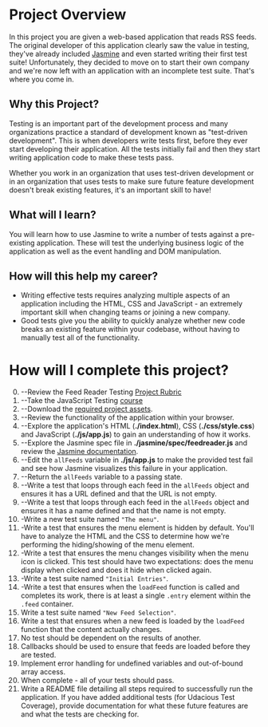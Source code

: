 # Project Overview

In this project you are given a web-based application that reads RSS feeds. The original developer of this application clearly saw the value in testing, they've already included [Jasmine](http://jasmine.github.io/) and even started writing their first test suite! Unfortunately, they decided to move on to start their own company and we're now left with an application with an incomplete test suite. That's where you come in.


## Why this Project?

Testing is an important part of the development process and many organizations practice a standard of development known as "test-driven development". This is when developers write tests first, before they ever start developing their application. All the tests initially fail and then they start writing application code to make these tests pass.

Whether you work in an organization that uses test-driven development or in an organization that uses tests to make sure future feature development doesn't break existing features, it's an important skill to have!


## What will I learn?

You will learn how to use Jasmine to write a number of tests against a pre-existing application. These will test the underlying business logic of the application as well as the event handling and DOM manipulation.


## How will this help my career?

* Writing effective tests requires analyzing multiple aspects of an application including the HTML, CSS and JavaScript - an extremely important skill when changing teams or joining a new company.
* Good tests give you the ability to quickly analyze whether new code breaks an existing feature within your codebase, without having to manually test all of the functionality.


# How will I complete this project?

0. --Review the Feed Reader Testing [Project Rubric](https://review.udacity.com/#!/projects/3442558598/rubric)
1. --Take the JavaScript Testing [course](https://www.udacity.com/course/ud549)
2. --Download the [required project assets](http://github.com/udacity/frontend-nanodegree-feedreader).
3. --Review the functionality of the application within your browser.
4. --Explore the application's HTML (**./index.html**), CSS (**./css/style.css**) and JavaScript (**./js/app.js**) to gain an understanding of how it works.
5. --Explore the Jasmine spec file in **./jasmine/spec/feedreader.js** and review the [Jasmine documentation](http://jasmine.github.io).
6. --Edit the `allFeeds` variable in **./js/app.js** to make the provided test fail and see how Jasmine visualizes this failure in your application.
7. --Return the `allFeeds` variable to a passing state.
8. --Write a test that loops through each feed in the `allFeeds` object and ensures it has a URL defined and that the URL is not empty.
9. --Write a test that loops through each feed in the `allFeeds` object and ensures it has a name defined and that the name is not empty.
10. -Write a new test suite named `"The menu"`.
11. -Write a test that ensures the menu element is hidden by default. You'll have to analyze the HTML and the CSS to determine how we're performing the hiding/showing of the menu element.
12. -Write a test that ensures the menu changes visibility when the menu icon is clicked. This test should have two expectations: does the menu display when clicked and does it hide when clicked again.
13. -Write a test suite named `"Initial Entries"`.
14. -Write a test that ensures when the `loadFeed` function is called and completes its work, there is at least a single `.entry` element within the `.feed` container.
15. Write a test suite named `"New Feed Selection"`.
16. Write a test that ensures when a new feed is loaded by the `loadFeed` function that the content actually changes.
17. No test should be dependent on the results of another.
18. Callbacks should be used to ensure that feeds are loaded before they are tested.
19. Implement error handling for undefined variables and out-of-bound array access.
20. When complete - all of your tests should pass. 
21. Write a README file detailing all steps required to successfully run the application. If you have added additional tests (for Udacious Test Coverage),  provide documentation for what these future features are and what the tests are checking for.
